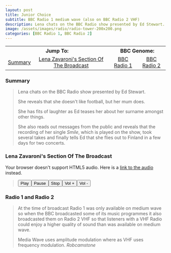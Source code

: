 ```yaml
---
layout: post
title: Junior Choice
subtitle: BBC Radio 1 medium wave (also on BBC Radio 2 VHF)
description: Lena chats on the BBC Radio show presented by Ed Stewart. Click on link for more details and to hear Lena Zavaroni's section of the Radio Show.
image: /assets/images/radio/radio-tower-200x200.png
categories: [BBC Radio 1, BBC Radio 2]
---
```


<table>
<tr align="center">
<th colspan="2">Jump To:</th>
<th colspan="2">BBC Genome:</th>
</tr>

<tr align="center">
<td><a href="#summary">Summary</a></td>
<td><a href="#lena-zavaronis-section-of-the-broadcast">Lena Zavaroni's Section Of The Broadcast</a></td>
<td><a href="https://genome.ch.bbc.co.uk/schedules/radio1/england/1975-06-14#at-8.06">BBC Radio 1</a></td>
<td><a href="https://genome.ch.bbc.co.uk/schedules/radio2/england/1975-06-14#at-8.06">BBC Radio 2</a></td>
</tr>
</table>

### Summary
> Lena chats on the BBC Radio show presented by Ed Stewart.
>
> She reveals that she doesn't like football, but her mum does.
>
> She has fits of laughter as Ed teases her about her surname amongst other things.
>
> She also reads out messages from the public and reveals that the recording of her single <i>Smile</i>, which is played on the show, took several takes and finally tells Ed that she flies out to Finland in a few days for two concerts.

### Lena Zavaroni's Section Of The Broadcast

<audio id="player"><p>Your browser doesn't support HTML5 audio. Here is a <a href="/assets/media/1975-06-14-Junior-Choice.mp3">link to the audio</a> instead.</p></audio>
<source src="/assets/media/1975-06-14-Junior-Choice.mp3" type="audio/mpeg">
<source src="/assets/media/1975-06-14-Junior-Choice.ogg" type="audio/ogg">
<blockquote>
  <div><button onclick="document.getElementById('player').play()">Play</button><button onclick="document.getElementById('player').pause()">Pause</button><button onclick="document.getElementById('player').pause(); document.getElementById('player').currentTime = 0;">Stop</button><button onclick="document.getElementById('player').volume += 0.1">Vol +</button><button onclick="document.getElementById('player').volume -= 0.1">Vol -</button></div>
</blockquote>

### Radio 1 and Radio 2
> At the time of broadcast Radio 1 was only available on medium wave so when the BBC broadcasted some of its music programmes it also broadcasted them on Radio 2 VHF so that listeners with a VHF Radio could enjoy a higher quality of sound than was available on medium wave.
>
> Media Wave uses amplitude modulation where as VHF uses frequency modulation.
<cite>Robcamstone</cite>

